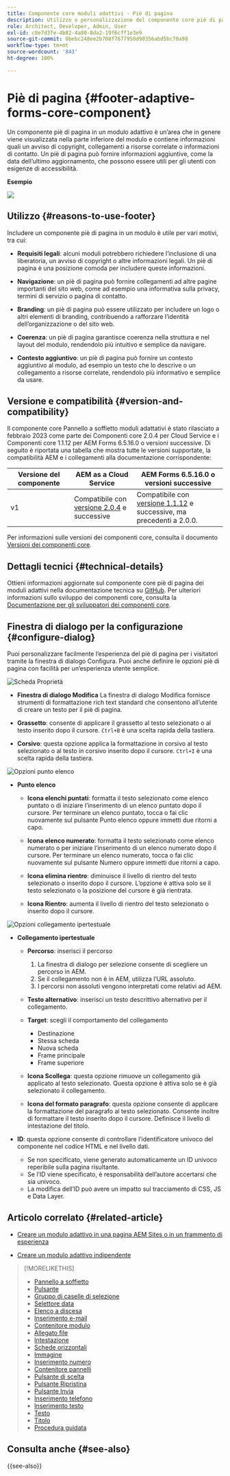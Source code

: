 ```yaml
---
title: Componente core moduli adattivi - Piè di pagina
description: Utilizzo o personalizzazione del componente core piè di pagina dei moduli adattivi.
role: Architect, Developer, Admin, User
exl-id: c8e7d3fe-4b82-4a80-8da2-19f6cff1e3e9
source-git-commit: 0bebc248ee2b708f7677950d90356abd5bc70a98
workflow-type: tm+mt
source-wordcount: '843'
ht-degree: 100%

---
```


# Piè di pagina {#footer-adaptive-forms-core-component}

Un componente piè di pagina in un modulo adattivo è un’area che in genere viene visualizzata nella parte inferiore del modulo e contiene informazioni quali un avviso di copyright, collegamenti a risorse correlate o informazioni di contatto. Un piè di pagina può fornire informazioni aggiuntive, come la data dell’ultimo aggiornamento, che possono essere utili per gli utenti con esigenze di accessibilità.

**Esempio**

![](/help/adaptive-forms/assets/footer.png)

## Utilizzo {#reasons-to-use-footer}

Includere un componente piè di pagina in un modulo è utile per vari motivi, tra cui:

* **Requisiti legali**: alcuni moduli potrebbero richiedere l’inclusione di una liberatoria, un avviso di copyright o altre informazioni legali. Un piè di pagina è una posizione comoda per includere queste informazioni.

* **Navigazione**: un piè di pagina può fornire collegamenti ad altre pagine importanti del sito web, come ad esempio una informativa sulla privacy, termini di servizio o pagina di contatto.

* **Branding**: un piè di pagina può essere utilizzato per includere un logo o altri elementi di branding, contribuendo a rafforzare l’identità dell’organizzazione o del sito web.

* **Coerenza**: un piè di pagina garantisce coerenza nella struttura e nel layout del modulo, rendendolo più intuitivo e semplice da navigare.

* **Contesto aggiuntivo**: un piè di pagina può fornire un contesto aggiuntivo al modulo, ad esempio un testo che lo descrive o un collegamento a risorse correlate, rendendolo più informativo e semplice da usare.

## Versione e compatibilità {#version-and-compatibility}

Il componente core Pannello a soffietto moduli adattativi è stato rilasciato a febbraio 2023 come parte dei Componenti core 2.0.4 per Cloud Service e i Componenti core 1.1.12 per AEM Forms 6.5.16.0 o versioni successive. Di seguito è riportata una tabella che mostra tutte le versioni supportate, la compatibilità AEM e i collegamenti alla documentazione corrispondente:

| Versione del componente | AEM as a Cloud Service | AEM Forms 6.5.16.0 o versioni successive |
|---|---|---|
| v1 | Compatibile con<br>[versione 2.0.4](/help/adaptive-forms/version.md) e successive | Compatibile con <br>[versione 1.1.12](/help/adaptive-forms/version.md) e successive, ma precedenti a 2.0.0. |

Per informazioni sulle versioni dei componenti core, consulta il documento [Versioni dei componenti core](/help/adaptive-forms/version.md).

<!-- ## Sample Component Output {#sample-component-output}

To experience the Accordion Component as well as see examples of its configuration options as well as HTML and JSON output, visit the [Component Library](https://adobe.com/go/aem_cmp_library_accordion). -->

## Dettagli tecnici {#technical-details}

Ottieni informazioni aggiornate sul componente core piè di pagina dei moduli adattivi nella documentazione tecnica su [GitHub](https://github.com/adobe/aem-core-forms-components/tree/master/ui.af.apps/src/main/content/jcr_root/apps/core/fd/components/form/footer/v1/footer). Per ulteriori informazioni sullo sviluppo dei componenti core, consulta la [Documentazione per gli sviluppatori dei componenti core](/help/developing/overview.md).


## Finestra di dialogo per la configurazione {#configure-dialog}

Puoi personalizzare facilmente l’esperienza del piè di pagina per i visitatori tramite la finestra di dialogo Configura. Puoi anche definire le opzioni piè di pagina con facilità per un’esperienza utente semplice.

![Scheda Proprietà](/help/adaptive-forms/assets/footer_propertiestab.png)

* **Finestra di dialogo Modifica**
La finestra di dialogo Modifica fornisce strumenti di formattazione rich text standard che consentono all’utente di creare un testo per il piè di pagina.

* **Grassetto**: consente di applicare il grassetto al testo selezionato o al testo inserito dopo il cursore. `Ctrl+B` è una scelta rapida della tastiera.

* **Corsivo**: questa opzione applica la formattazione in corsivo al testo selezionato o al testo in corsivo inserito dopo il cursore. `Ctrl+I` è una scelta rapida della tastiera.

![Opzioni punto elenco](/help/adaptive-forms/assets/footer_bullet.png)


* **Punto elenco**

   * **Icona elenchi puntati**: formatta il testo selezionato come elenco puntato o di iniziare l’inserimento di un elenco puntato dopo il cursore. Per terminare un elenco puntato, tocca o fai clic nuovamente sul pulsante Punto elenco oppure immetti due ritorni a capo.

   * **Icona elenco numerato**: formatta il testo selezionato come elenco numerato o per iniziare l’inserimento di un elenco numerato dopo il cursore. Per terminare un elenco numerato, tocca o fai clic nuovamente sul pulsante Numero oppure immetti due ritorni a capo.

   * **Icona elimina rientro**: diminuisce il livello di rientro del testo selezionato o inserito dopo il cursore. L’opzione è attiva solo se il testo selezionato o la posizione del cursore è già rientrata.

   * **Icona Rientro**: aumenta il livello di rientro del testo selezionato o inserito dopo il cursore.

![Opzioni collegamento ipertestuale](/help/adaptive-forms/assets/footer_link.png)

* **Collegamento ipertestuale**

   * **Percorso**: inserisci il percorso
      1. La finestra di dialogo per selezione consente di scegliere un percorso in AEM.
      1. Se il collegamento non è in AEM, utilizza l’URL assoluto.
      1. I percorsi non assoluti vengono interpretati come relativi ad AEM.

   * **Testo alternativo**: inserisci un testo descrittivo alternativo per il collegamento.

   * **Target**: scegli il comportamento del collegamento
      * Destinazione
      * Stessa scheda
      * Nuova scheda
      * Frame principale
      * Frame superiore

   * **Icona Scollega**: questa opzione rimuove un collegamento già applicato al testo selezionato. Questa opzione è attiva solo se è già selezionato il collegamento.

   * **Icona del formato paragrafo**: questa opzione consente di applicare la formattazione del paragrafo al testo selezionato. Consente inoltre di formattare il testo inserito dopo il cursore. Definisce il livello di intestazione del titolo.

* **ID**: questa opzione consente di controllare l’identificatore univoco del componente nel codice HTML e nel livello dati.

   * Se non specificato, viene generato automaticamente un ID univoco reperibile sulla pagina risultante.
   * Se l’ID viene specificato, è responsabilità dell’autore accertarsi che sia univoco.
   * La modifica dell’ID può avere un impatto sul tracciamento di CSS, JS e Data Layer.

## Articolo correlato {#related-article}

* [Creare un modulo adattivo in una pagina AEM Sites o in un frammento di esperienza](https://experienceleague.adobe.com/docs/experience-manager-cloud-service/content/forms/adaptive-forms-authoring/create-or-add-an-adaptive-form-to-aem-sites-page.html?lang=it)

* [Creare un modulo adattivo indipendente](https://experienceleague.adobe.com/docs/experience-manager-cloud-service/content/forms/adaptive-forms-authoring/authoring-adaptive-forms-core-components/create-an-adaptive-form-on-forms-cs/creating-adaptive-form-core-components.html?lang=it)


>[!MORELIKETHIS]
>
>* [Pannello a soffietto](/help/adaptive-forms/components/accordion.md)
>* [Pulsante](/help/adaptive-forms/components/button.md)
>* [Gruppo di caselle di selezione](/help/adaptive-forms/components/checkbox-group.md)
>* [Selettore data](/help/adaptive-forms/components/date-picker.md)
>* [Elenco a discesa](/help/adaptive-forms/components/drop-down.md)
>* [Inserimento e-mail](/help/adaptive-forms/components/email-input.md)
>* [Contenitore modulo](/help/adaptive-forms/components/form-container.md)
>* [Allegato file](/help/adaptive-forms/components/file-attachment.md)
>* [Intestazione](/help/adaptive-forms/components/header.md)
>* [Schede orizzontali](/help/adaptive-forms/components/horizontal-tabs.md)
>* [Immagine](/help/adaptive-forms/components/image.md)
>* [Inserimento numero](/help/adaptive-forms/components/number-input.md)
>* [Contenitore pannelli](/help/adaptive-forms/components/panel-container.md)
>* [Pulsante di scelta](/help/adaptive-forms/components/radio-button.md)
>* [Pulsante Ripristina](/help/adaptive-forms/components/reset-button.md)
>* [Pulsante Invia](/help/adaptive-forms/components/submit-button.md)
>* [Inserimento telefono](/help/adaptive-forms/components/telephone-input.md)
>* [Inserimento testo](/help/adaptive-forms/components/text-input.md)
>* [Testo](/help/adaptive-forms/components/text.md)
>* [Titolo](/help/adaptive-forms/components/title.md)
>* [Procedura guidata](/help/adaptive-forms/components/wizard.md)

## Consulta anche {#see-also}

{{see-also}}